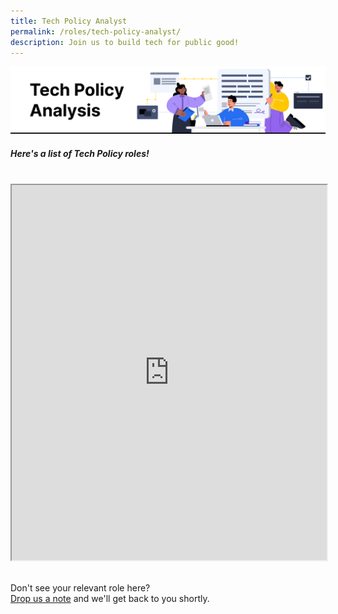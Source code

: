 ```yaml
---
title: Tech Policy Analyst
permalink: /roles/tech-policy-analyst/
description: Join us to build tech for public good!
---
```

![The Singapore Government is hiring. These are the agencies with Tech Policy job roles.](/images/Tech%20policy%20analyst.png)
##### Here's a list of Tech Policy roles!
<br>
<iframe src="https://docs.google.com/spreadsheets/d/e/2PACX-1vRKeIHN2edATjW8zRU5HgoQ6UxtXEYtoeYa1PE2epVh4OlWr0fKP419IZieULRuMXWtNi5lseklG5br/pubhtml?gid=808181934&amp;single=true&amp;widget=true&amp;headers=false" width="100%" height="600"></iframe>

<br> Don't see your relevant role here? <br> [Drop us a note](https://go.gov.sg/buildforpublicgood) and we'll get back to you shortly.